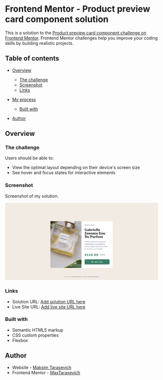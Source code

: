 # Frontend Mentor - Product preview card component solution

This is a solution to the [Product preview card component challenge on Frontend Mentor](https://www.frontendmentor.io/challenges/product-preview-card-component-GO7UmttRfa). Frontend Mentor challenges help you improve your coding skills by building realistic projects. 

## Table of contents

- [Overview](#overview)
  - [The challenge](#the-challenge)
  - [Screenshot](#screenshot)
  - [Links](#links)
- [My process](#my-process)
  - [Built with](#built-with)

- [Author](#author)


## Overview

### The challenge

Users should be able to:

- View the optimal layout depending on their device's screen size
- See hover and focus states for interactive elements

### Screenshot

Screenshot of my solution. 

![](./screen.png)


### Links

- Solution URL: [Add solution URL here](https://your-solution-url.com)
- Live Site URL: [Add live site URL here](https://maxtarasevich.github.io/product-preview-card-component/)

### Built with

- Semantic HTML5 markup
- CSS custom properties
- Flexbox

## Author

- Website - [Maksim Tarasevich](https://maxtarasevich-portfolio.netlify.app/)
- Frontend Mentor - [MaxTarasevich](https://www.frontendmentor.io/profile/MaxTarasevich)
